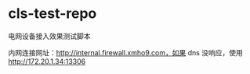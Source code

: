 # cls-test-repo

电网设备接入效果测试脚本

内网连接网址：http://internal.firewall.xmho9.com，如果 dns 没响应，使用 http://172.20.1.34:13306